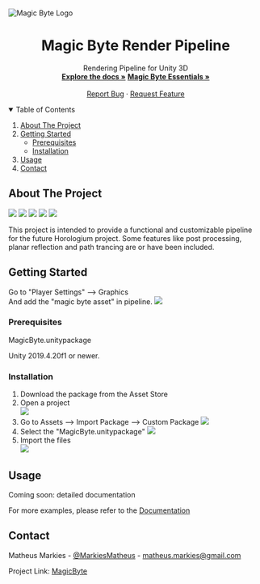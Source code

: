 <!-- PROJECT LOGO -->
<br />

![Magic Byte Logo](https://i.ibb.co/vHVcHGP/Magic-Byte-Logo.png)
  </a>

  <h1 align="center">Magic Byte Render Pipeline</h1>

  <p align="center">
    Rendering Pipeline for Unity 3D
    <br />
    <a href="https://github.com/MatheusMarkies/MagicByte/tree/master/MagicByte"><strong>Explore the docs »</strong></a>
        <a href="https://github.com/MatheusMarkies/MagicByte-Essentials"><strong>Magic Byte Essentials »</strong></a>
    <br />
    <br />
    <a href="https://github.com/MatheusMarkies/MagicByte/issues">Report Bug</a>
    ·
    <a href="https://github.com/MatheusMarkies/MagicByte/issues">Request Feature</a>
  </p>




<!-- TABLE OF CONTENTS -->
<details open="open">
  <summary>Table of Contents</summary>
  <ol>
    <li>
      <a href="#about-the-project">About The Project</a>
    </li>
    <li>
      <a href="#getting-started">Getting Started</a>
      <ul>
        <li><a href="#prerequisites">Prerequisites</a></li>
        <li><a href="#installation">Installation</a></li>
      </ul>
    </li>
    <li><a href="#usage">Usage</a></li>
    <li><a href="#contact">Contact</a></li>
  </ol>
</details>



<!-- ABOUT THE PROJECT -->
## About The Project

![](https://i.ibb.co/5Y6rM90/sadfsadfsadfasdf.png)
![](https://i.ibb.co/DwsKyvf/Com-Correcao.png)
![](https://i.ibb.co/Gtr7w2v/dgssdfdf.png)
![](https://i.ibb.co/ZcnPvRZ/deacd57-f19ca70d-057f-41ef-9db5-54f989e5acb5-1.png)
![](https://i.ibb.co/306msC6/Magic-Byte-Ray-Tracing-Test-3ff.jpg)

This project is intended to provide a functional and customizable pipeline for the future Horologium project.
Some features like post processing, planar reflection and path trancing are or have been included.

<!-- GETTING STARTED -->
## Getting Started
Go to "Player Settings" --> Graphics<br />
And add the "magic byte asset" in pipeline.
![](https://i.ibb.co/f18XCZy/Magic-Byte-Inst5.png)

### Prerequisites

MagicByte.unitypackage

Unity 2019.4.20f1 or newer.

### Installation

1. Download the package from the Asset Store
2. Open a project<br />
![](https://i.ibb.co/NCg13N3/Magic-Byte-Inst1.png)<br />
3. Go to Assets --> Import Package --> Custom Package
![](https://i.ibb.co/tKNJf2w/Magic-Byte-Inst2.png)<br />
4. Select the "MagicByte.unitypackage"
![](https://i.ibb.co/7WzYPPW/Magic-Byte-Inst3.png)<br />
5. Import the files<br />
![](https://i.ibb.co/3WhR44X/Magic-Byte-Inst4.png)<br />


<!-- USAGE EXAMPLES -->
## Usage

Coming soon: detailed documentation

For more examples, please refer to the [Documentation](https://docs.google.com/document/d/e/2PACX-1vSv839toX0Uj-Hx09C1fzBFKaWJ7UrUgFuuUCpXvUxRyldLRDZkXSqWyQAbyCqeye5Ml5y4kK6GaxEp/pub)


<!-- CONTACT -->
## Contact

Matheus Markies - [@MarkiesMatheus](https://twitter.com/MarkiesMatheus) - matheus.markies@gmail.com

Project Link: [MagicByte](https://github.com/MatheusMarkies/MagicByte)

